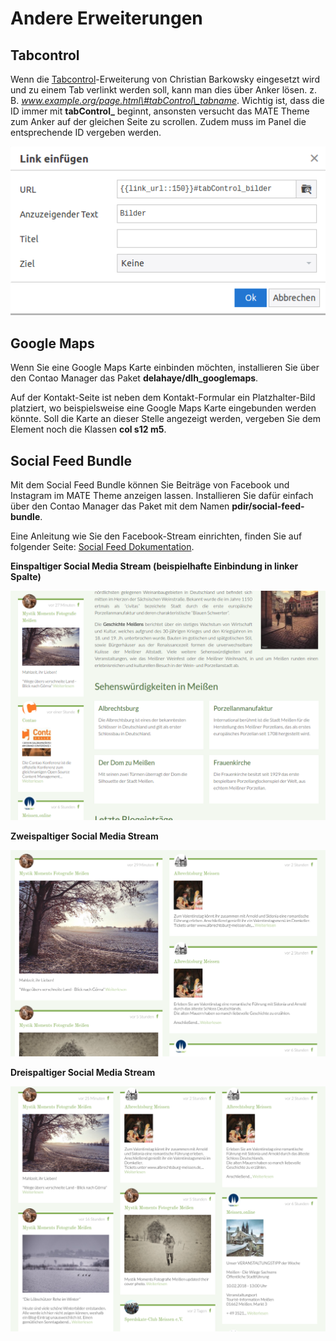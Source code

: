 
# Andere Erweiterungen

## Tabcontrol

Wenn die [Tabcontrol](https://christianbarkowsky.de/tabcontrol-contao.html)-Erweiterung von Christian Barkowsky eingesetzt wird und zu einem Tab verlinkt werden soll, kann man dies über Anker lösen. z. B. _www.example.org/page.html\#tabControl\_tabname_. Wichtig ist, dass die ID immer mit **tabControl\_** beginnt, ansonsten versucht das MATE Theme zum Anker auf der gleichen Seite zu scrollen. Zudem muss im Panel die entsprechende ID vergeben werden.

![Tabcontrol](../_images/mate-theme/tabcontrol_anchor.png "title")

## Google Maps

Wenn Sie eine Google Maps Karte einbinden möchten, installieren Sie über den Contao Manager das Paket **delahaye/dlh\_googlemaps**.

Auf der Kontakt-Seite ist neben dem Kontakt-Formular ein Platzhalter-Bild platziert, wo beispielsweise eine Google Maps Karte eingebunden werden könnte. Soll die Karte an dieser Stelle angezeigt werden, vergeben Sie dem Element noch die Klassen **col s12 m5**.

## Social Feed Bundle

Mit dem Social Feed Bundle können Sie Beiträge von Facebook und Instagram im MATE Theme anzeigen lassen. Installieren Sie dafür einfach über den Contao Manager das Paket mit dem Namen **pdir/social-feed-bundle**.

Eine Anleitung wie Sie den Facebook-Stream einrichten, finden Sie auf folgender Seite: [Social Feed Dokumentation](https://docs.pdir.de/#/social-feed/index).

**Einspaltiger Social Media Stream \(beispielhafte Einbindung in linker Spalte\)**

![](../_images/mate-theme/mate-elemente/social-feed-einspaltig.png)

**Zweispaltiger Social Media Stream**

![](../_images/mate-theme/mate-elemente/social-feed-zweispaltig.png)

**Dreispaltiger Social Media Stream**

![](../_images/mate-theme/mate-elemente/social-feed-dreispaltig.png)


